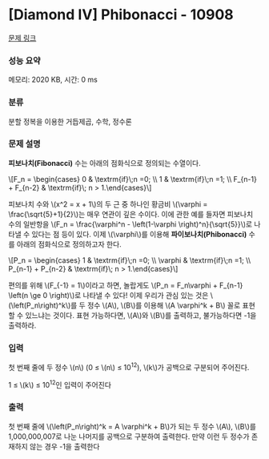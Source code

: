 # [Diamond IV] Phibonacci - 10908 

[문제 링크](https://www.acmicpc.net/problem/10908) 

### 성능 요약

메모리: 2020 KB, 시간: 0 ms

### 분류

분할 정복을 이용한 거듭제곱, 수학, 정수론

### 문제 설명

<p><strong>피보나치(Fibonacci)</strong> 수는 아래의 점화식으로 정의되는 수열이다.</p>

<p>\[F_n = \begin{cases} 0 & \textrm{if}\;n =0; \\ 1 & \textrm{if}\;n =1; \\ F_{n-1} + F_{n-2} & \textrm{if}\; n > 1.\end{cases}\]</p>

<p>피보나치 수와 \(x^2 = x + 1\)의 두 근 중 하나인 황금비 \(\varphi = \frac{\sqrt{5}+1}{2}\)는 매우 연관이 깊은 수이다. 이에 관한 예를 들자면 피보나치 수의 일반항을 \(F_n = \frac{\varphi^n - \left(1-\varphi \right)^n}{\sqrt{5}}\)로 나타낼 수 있다는 점 등이 있다. 이제 \(\varphi\)를 이용해 <strong>파이보나치(Phibonacci)</strong> 수를 아래의 점화식으로 정의하고자 한다.</p>

<p>\[P_n = \begin{cases} 1 & \textrm{if}\;n =0; \\ \varphi & \textrm{if}\;n =1; \\ P_{n-1} + P_{n-2} & \textrm{if}\; n > 1.\end{cases}\]</p>

<p>편의를 위해 \(F_{-1} = 1\)이라고 하면, 놀랍게도 \(P_n = F_n\varphi + F_{n-1} \left(n \ge 0 \right)\)로 나타낼 수 있다! 이제 우리가 관심 있는 것은 \(\left(P_n\right)^k\)를 두 정수 \(A\), \(B\)를 이용해 \(A \varphi^k + B\) 꼴로 표현할 수 있느냐는 것이다. 표현 가능하다면, \(A\)와 \(B\)를 출력하고, 불가능하다면 -1을 출력하라.</p>

### 입력 

 <p>첫 번째 줄에 두 정수 \(n\) (0 ≤ \(n\) ≤ 10<sup>12</sup>), \(k\)가 공백으로 구분되어 주어진다.</p>

<p>1 ≤ \(k\) ≤ 10<sup>12</sup>인 입력이 주어진다</p>

### 출력 

 <p>첫 번째 줄에 \(\left(P_n\right)^k = A \varphi^k + B\)가 되는 두 정수 \(A\), \(B\)를 1,000,000,007로 나눈 나머지를 공백으로 구분하여 출력한다. 만약 이런 두 정수가 존재하지 않는 경우 -1을 출력한다</p>

